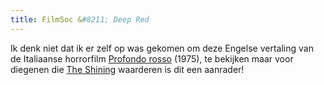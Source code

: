```yaml
---
title: FilmSoc &#8211; Deep Red
---
```

[1]: http://www.imdb.com/title/tt0073582/
[2]: http://www.imdb.com/title/tt0081505

Ik denk niet dat ik er zelf op was gekomen om deze Engelse vertaling van de Italiaanse horrorfilm [Profondo rosso][1] (1975), te bekijken maar voor diegenen die [The Shining][2] waarderen is dit een aanrader!